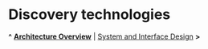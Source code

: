 
# Discovery technologies

**^** **[Architecture Overview](overview.md)** | [System and Interface Design](design.md) **>**
